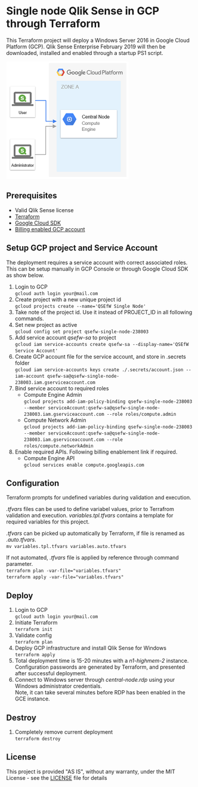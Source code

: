 Single node Qlik Sense in GCP through Terraform
===

This Terraform project will deploy a Windows Server 2016 in Google Cloud Platform (GCP). Qlik Sense Enterprise February 2019 will then be downloaded, installed and enabled through a startup PS1 script.

![Single node Qlik Sense Enterprise in Google Cloud Platfrom](qsefw-gcp.png)

## Prerequisites

* Valid Qlik Sense license
* [Terraform](https://www.terraform.io/downloads.html)
* [Google Cloud SDK](https://cloud.google.com/sdk/docs/downloads-interactive) 
* [Billing enabled GCP account](https://cloud.google.com/billing/docs/how-to/manage-billing-account)

## Setup GCP project and Service Account

The deployment requires a service account with correct associated roles. This can be setup manually in GCP Console or through Google Cloud SDK as show below.

1. Login to GCP<br/> `gcloud auth login your@mail.com`
1. Create project with a new unique project id<br/> `gcloud projects create --name='QSEfW Single Node'`
1. Take note of the project id. Use it instead of PROJECT_ID in all following commands. 
1. Set new project as active<br/> `gcloud config set project qsefw-single-node-238003`
1. Add service account *qsefw-sa* to project<br/> `gcloud iam service-accounts create qsefw-sa --display-name='QSEfW Service Account'`
1. Create GCP account file for the service account, and store in .secrets folder<br/> `gcloud iam service-accounts keys create ./.secrets/account.json --iam-account qsefw-sa@qsefw-single-node-238003.iam.gserviceaccount.com` 
1. Bind service account to required roles 
    * Compute Engine Admin<br/> `gcloud projects add-iam-policy-binding qsefw-single-node-238003 --member serviceAccount:qsefw-sa@qsefw-single-node-238003.iam.gserviceaccount.com --role roles/compute.admin`
    * Compute Network Admin<br/> `gcloud projects add-iam-policy-binding qsefw-single-node-238003 --member serviceAccount:qsefw-sa@qsefw-single-node-238003.iam.gserviceaccount.com --role roles/compute.networkAdmin`
1. Enable required APIs. Following billing enablement link if required. 
    * Compute Engine API <br/> `gcloud services enable compute.googleapis.com`

## Configuration

Terraform prompts for undefined variables during validation and execution. 

*.tfvars* files can be used to define variabel values, prior to Terrafrom validation and execution. *variables.tpl.tfvars* contains a template for required variables for this project. 

*.tfvars* can be picked up automatically by Terraform, if file is renamed as *.auto.tfvars*.<br/>
`mv variables.tpl.tfvars variables.auto.tfvars` 

If not automated, *.tfvars* file is applied by reference through command parameter.<br/>
`terraform plan -var-file="variables.tfvars"`<br/>
`terraform apply -var-file="variables.tfvars"`

## Deploy

1. Login to GCP<br />`gcloud auth login your@mail.com`
1. Initiate Terraform<br />`terraform init`
1. Validate config<br />`terraform plan`
1. Deploy GCP infrastructure and install Qlik Sense for Windows<br />`terraform apply` 
1. Total deployment time is 15-20 minutes with a *n1-highmem-2* instance. Configuration passwords are generated by Terraform, and presented after successful deployment.  
1. Connect to Windows server through *central-node.rdp* using your Windows administrator credentials.<br />Note, it can take several minutes before RDP has been enabled in the GCE instance. 

## Destroy

1. Completely remove current deployment<br />`terraform destroy` 

## License

This project is provided "AS IS", without any warranty, under the MIT License - see the [LICENSE](LICENSE) file for details    
